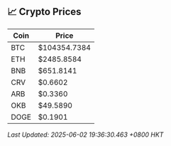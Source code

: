 ## 📈 Crypto Prices

| Coin | Price |
| ---- | ----- |
| BTC | $104354.7384 |
| ETH | $2485.8584 |
| BNB | $651.8141 |
| CRV | $0.6602 |
| ARB | $0.3360 |
| OKB | $49.5890 |
| DOGE | $0.1901 |

_Last Updated: 2025-06-02 19:36:30.463 +0800 HKT_